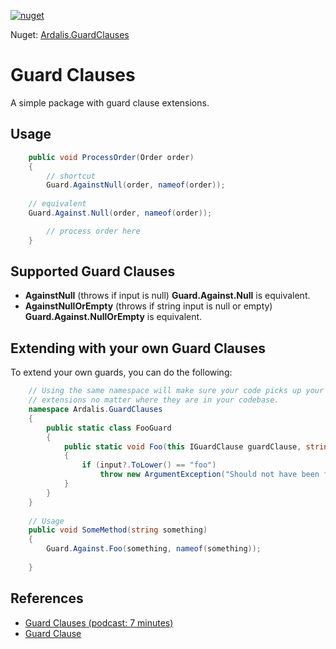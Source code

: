 [![nuget](https://img.shields.io/nuget/dt/Ardalis.GuardClauses.svg)](https://www.nuget.org/packages/Ardalis.GuardClauses)

Nuget: [Ardalis.GuardClauses](https://www.nuget.org/packages/Ardalis.GuardClauses)

# Guard Clauses
A simple package with guard clause extensions.

## Usage

```c#
    public void ProcessOrder(Order order)
    {
        // shortcut
        Guard.AgainstNull(order, nameof(order));
	
	// equivalent
	Guard.Against.Null(order, nameof(order));

        // process order here
    }
```

## Supported Guard Clauses

- **AgainstNull** (throws if input is null) **Guard.Against.Null** is equivalent.
- **AgainstNullOrEmpty** (throws if string input is null or empty) **Guard.Against.NullOrEmpty** is equivalent.

## Extending with your own Guard Clauses

To extend your own guards, you can do the following:

```c#
	// Using the same namespace will make sure your code picks up your 
	// extensions no matter where they are in your codebase.
	namespace Ardalis.GuardClauses
	{
		public static class FooGuard
		{
			public static void Foo(this IGuardClause guardClause, string input, string parameterName)
			{
				if (input?.ToLower() == "foo")
					throw new ArgumentException("Should not have been foo!", parameterName);
			}
		}
	}
	
	// Usage
	public void SomeMethod(string something)
	{
	    Guard.Against.Foo(something, nameof(something));
	    
	}
```

## References

- [Guard Clauses (podcast: 7 minutes)](http://www.weeklydevtips.com/004)
- [Guard Clause](http://deviq.com/guard-clause/)
